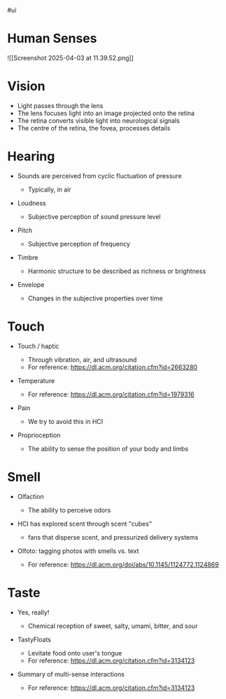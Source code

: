 #ui 
# Human Senses

![[Screenshot 2025-04-03 at 11.39.52.png]]

# Vision

- Light passes through the lens 
- The lens focuses light into an image projected onto the retina 
- The retina converts visible light into neurological signals 
- The centre of the retina, the fovea, processes details

# Hearing

- Sounds are perceived from cyclic fluctuation of pressure 
	- Typically, in air 
	
- Loudness 
	- Subjective perception of sound pressure level 
	
- Pitch 
	- Subjective perception of frequency 
	
- Timbre 
	- Harmonic structure to be described as richness or brightness 
	
- Envelope 
	- Changes in the subjective properties over time

# Touch

 - Touch / haptic 
	 - Through vibration, air, and ultrasound 
	 - For reference: <https://dl.acm.org/citation.cfm?id=2663280> 
	 
- Temperature
	- For reference: <https://dl.acm.org/citation.cfm?id=1979316> 

- Pain 
	- We try to avoid this in HCI 

- Proprioception 
	- The ability to sense the position of your body and limbs

# Smell

- Olfaction 
	- The ability to perceive odors

- HCI has explored scent through scent "cubes" 
	- fans that disperse scent, and pressurized delivery systems

- Olfoto: tagging photos with smells vs. text 
	- For reference: <https://dl.acm.org/doi/abs/10.1145/1124772.1124869>

# Taste

- Yes, really! 
	- Chemical reception of sweet, salty, umami, bitter, and sour 
	
- TastyFloats 
	- Levitate food onto user's tongue 
	- For reference: <https://dl.acm.org/citation.cfm?id=3134123> 
	
- Summary of multi-sense interactions 
	- For reference: <https://dl.acm.org/citation.cfm?id=3134123> 

